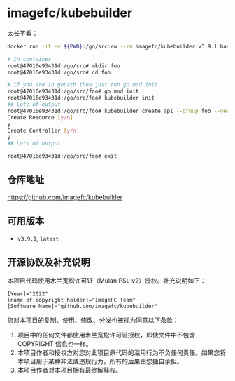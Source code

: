# imagefc/kubebuilder
太长不看：

```bash
docker run -it -v ${PWD}:/go/src:rw --rm imagefc/kubebuilder:v3.9.1 bash

# In container
root@47016e93431d:/go/src# mkdir foo
root@47016e93431d:/go/src# cd foo

# If you are in gopath then just run go mod init
root@47016e93431d:/go/src/foo# go mod init
root@47016e93431d:/go/src/foo# kubebuilder init
## Lots of output
root@47016e93431d:/go/src/foo# kubebuilder create api --group foo --version v1 --kind Foo
Create Resource [y/n]
y
Create Controller [y/n]
y
## Lots of output

root@47016e93431d:/go/src/foo# exit
```

## 仓库地址
https://github.com/imagefc/kubebuilder

## 可用版本

- `v3.9.1`, `latest`

## 开源协议及补充说明

本项目代码使用木兰宽松许可证（Mulan PSL v2）授权。补充说明如下：

```
[Year]="2022"
[name of copyright holder]="ImageFC Team"
[Software Name]="github.com/imagefc/kubebuilder"
```

您对本项目的复制、使用、修改、分发也被视为同意以下条款：

1. 项目中的任何文件都使用木兰宽松许可证授权，即使文件中不包含 COPYRIGHT 信息也一样。
2. 本项目作者和授权方对您对此项目原代码的滥用行为不负任何责任。如果您将本项目用于某种非法或违规行为，所有的后果由您独自承担。
3. 本项目作者对本项目拥有最终解释权。

